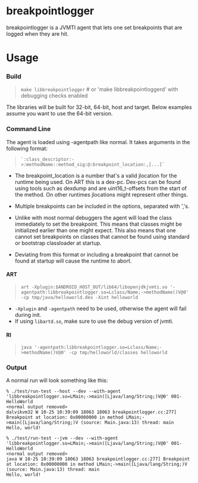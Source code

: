 # breakpointlogger

breakpointlogger is a JVMTI agent that lets one set breakpoints that are logged
when they are hit.

# Usage
### Build
>    `make libbreakpointlogger`  # or 'make libbreakpointloggerd' with debugging checks enabled

The libraries will be built for 32-bit, 64-bit, host and target. Below examples
assume you want to use the 64-bit version.

### Command Line

The agent is loaded using -agentpath like normal. It takes arguments in the
following format:
>     `:class_descriptor:->:methodName::method_sig:@:breakpoint_location:,[...]`

* The breakpoint\_location is a number that's a valid jlocation for the runtime
  being used. On ART this is a dex-pc. Dex-pcs can be found using tools such as
  dexdump and are uint16\_t-offsets from the start of the method. On other
  runtimes jlocations might represent other things.

* Multiple breakpoints can be included in the options, separated with ','s.

* Unlike with most normal debuggers the agent will load the class immediately to
  set the breakpoint. This means that classes might be initialized earlier than
  one might expect. This also means that one cannot set breakpoints on classes
  that cannot be found using standard or bootstrap classloader at startup.

* Deviating from this format or including a breakpoint that cannot be found at
  startup will cause the runtime to abort.

#### ART
>    `art -Xplugin:$ANDROID_HOST_OUT/lib64/libopenjdkjvmti.so '-agentpath:libbreakpointlogger.so=Lclass/Name;->methodName()V@0' -cp tmp/java/helloworld.dex -Xint helloworld`

* `-Xplugin` and `-agentpath` need to be used, otherwise the agent will fail during init.
* If using `libartd.so`, make sure to use the debug version of jvmti.

#### RI
>    `java '-agentpath:libbreakpointlogger.so=Lclass/Name;->methodName()V@0' -cp tmp/helloworld/classes helloworld`

### Output
A normal run will look something like this:

    % ./test/run-test --host --dev --with-agent 'libbreakpointlogger.so=LMain;->main([Ljava/lang/String;)V@0' 001-HelloWorld
    <normal output removed>
    dalvikvm32 W 10-25 10:39:09 18063 18063 breakpointlogger.cc:277] Breakpoint at location: 0x00000000 in method LMain;->main([Ljava/lang/String;)V (source: Main.java:13) thread: main
    Hello, world!

    % ./test/run-test --jvm --dev --with-agent 'libbreakpointlogger.so=LMain;->main([Ljava/lang/String;)V@0' 001-HelloWorld
    <normal output removed>
    java W 10-25 10:39:09 18063 18063 breakpointlogger.cc:277] Breakpoint at location: 0x00000000 in method LMain;->main([Ljava/lang/String;)V (source: Main.java:13) thread: main
    Hello, world!
